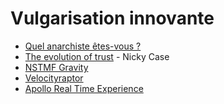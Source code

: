 # Vulgarisation innovante

- [Quel anarchiste êtes-vous ?](http://infographic.arte.tv/info/anarchie/)
- [The evolution of trust](https://ncase.me/trust/) - Nicky Case
- [NSTMF Gravity](https://lab.nstmf.org/gravity) 
- [Velocityraptor](https://www.testtubegames.com/velocityraptor.html)
- [Apollo Real Time Experience](https://apolloinrealtime.org/)
